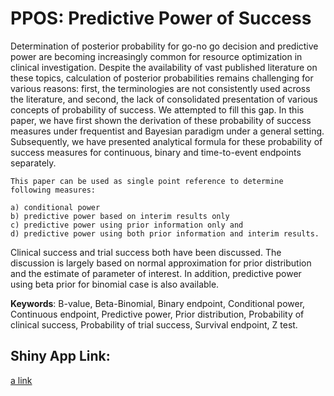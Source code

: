 # PPOS: Predictive Power of Success


Determination of posterior probability for go-no go decision and predictive power are becoming increasingly common for resource optimization in clinical investigation. Despite the availability of vast published literature on these topics, calculation of posterior probabilities remains challenging for various reasons: first, the terminologies are not consistently used across the literature, and second, the lack of consolidated presentation of various concepts of probability of success. We attempted to fill this gap. In this paper, we have first shown the derivation of these probability of success measures under frequentist and Bayesian paradigm under a general setting. Subsequently, we have presented analytical formula for these probability of success measures for continuous, binary and time-to-event endpoints separately.

```
This paper can be used as single point reference to determine following measures: 

a) conditional power
b) predictive power based on interim results only
c) predictive power using prior information only and 
d) predictive power using both prior information and interim results. 
```

Clinical success and trial success both have been discussed. The discussion is largely based on normal approximation for prior distribution and the estimate of parameter of interest. In addition, predictive power using beta prior for binomial case is also available.

**Keywords**:
B-value, Beta-Binomial, Binary endpoint, Conditional power, Continuous endpoint, Predictive power, Prior distribution, Probability of clinical success, Probability of trial success, Survival endpoint, Z test.

## Shiny App Link: 
[a link](https://ppos.herokuapp.com)
